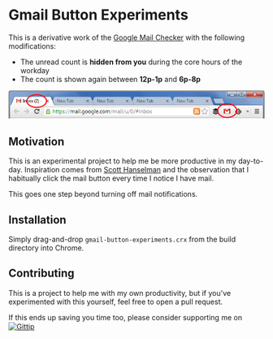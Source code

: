 Gmail Button Experiments
========================

This is a derivative work of the [Google Mail Checker][] with the following modifications:

- The unread count is **hidden from you** during the core hours of the workday
- The count is shown again between **12p-1p** and **6p-8p**

![Screenshot](google-mail-checker.png)


Motivation
----------

This is an experimental project to help me be more productive in my day-to-day.
Inspiration comes from [Scott Hanselman][] and the observation that I
habitually click the mail button every time I notice I have mail.

This goes one step beyond turning off mail notifications.


Installation
------------

Simply drag-and-drop `gmail-button-experiments.crx` from the build directory into Chrome.


Contributing
------------

This is a project to help me with my own productivity, but if you've experimented
with this yourself, feel free to open a pull request.

If this ends up saving you time too, please consider supporting me on
<a href="http://gittip.com/joeyespo" title="Thank you!">
  <img align="center" style="margin-bottom:1px" src="http://joeyespo.com/images/gittip-button.png" alt="Gittip">
</a>


[Google Mail Checker]: https://developer.chrome.com/extensions/samples#search:gmail
[Scott Hanselman]: https://vimeo.com/39020426
